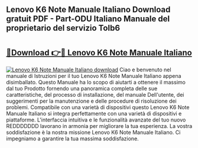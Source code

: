 ## Lenovo K6 Note Manuale Italiano Download gratuit PDF - Part-ODU Italiano Manuale del proprietario del servizio ToIb6

# <h2><a href="http://df9e29.blite.top/?on=Lenovo+K6+Note+Manuale+Italiano">🔗Download 👉🔴 Lenovo K6 Note Manuale Italiano</a></h2>

[![Lenovo K6 Note Manuale Italiano download](https://i.imgur.com/lujVjoI.png)](http://df9e29.blite.top/?on=Lenovo+K6+Note+Manuale+Italiano)
Ciao e benvenuto nel manuale di Istruzioni per il tuo Lenovo K6 Note Manuale Italiano appena disimballato. Questo Manuale ha lo scopo di aiutarti a ottenere il massimo dal tuo Prodotto fornendo una panoramica completa delle sue caratteristiche, del processo di installazione, del manuale Dell'utente, dei suggerimenti per la manutenzione e delle procedure di risoluzione dei problemi. Compatibile con una varietà di dispositivi questo Lenovo K6 Note Manuale Italiano si integra perfettamente con una varietà di dispositivi e piattaforme. L'interfaccia intuitiva e le funzionalità avanzate del tuo nuovo REDDDDDDD lavorano in armonia per migliorare la tua esperienza. La vostra soddisfazione è la nostra missione Lenovo K6 Note Manuale Italiano. Ci impegniamo a garantire la tua massima soddisfazione.
